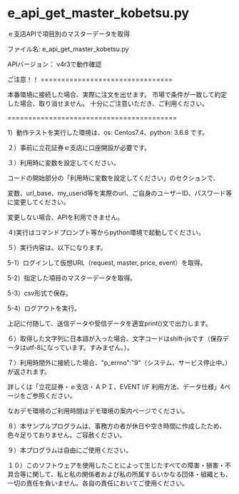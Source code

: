 # e_api_get_master_kobetsu.py
ｅ支店APIで項目別のマスターデータを取得

ファイル名: e_api_get_master_kobetsu.py

APIバージョン： v4r3で動作確認

ご注意！！ ================================

本番環境に接続した場合、実際に注文を出せます。
市場で条件が一致して約定した場合、取り消せません。
十分にご注意いただき、ご利用ください。

=========================================

1）動作テストを実行した環境は、os: Centos7.4、python: 3.6.8 です。

２）事前に立花証券ｅ支店に口座開設が必要です。

３）利用時に変数を設定してください。

コードの開始部分の「利用時に変数を設定してください」のセクションで、

変数、url_base、my_userid等を実際のurl、ご自身のユーザーID、パスワード等に変更してください。

変更しない場合、APIを利用できません。

４)実行はコマンドプロンプト等からpython環境で起動してください。

５）実行内容は、以下になります。

5-1）ログインして仮想URL（request, master, price, event）を取得。

5-2）指定した項目のマスターデータを取得。

5-3）csv形式で保存。

5-4）ログアウトを実行。

上記に付随して、送信データや受信データを適宜print()文で出力します。

６）取得した文字列に日本語が入った場合、文字コードはshift-jisです（保存データはutf-8になっています。すみません。）。

７）利用時間外に接続した場合、"p_errno":"9"（システム、サービス停止中。）が返されます。

詳しくは「立花証券・ｅ支店・ＡＰＩ、EVENT I/F 利用方法、データ仕様」4ページをご参照ください。

なおデモ環境のご利用時間はデモ環境の案内ページでください。

８）本サンプルプログラムは、事務方の者が休日や空き時間に作成したため、色々足りておりません。ご容赦ください。

９）本プログラムは自由にご使用ください。

１０）このソフトウェアを使用したことによって生じたすべての障害・損害・不具合等に関して、私と私の関係者および私の所属するいかなる団体・組織とも、一切の責任を負いません。各自の責任においてご使用ください。
